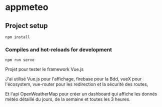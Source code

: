# appmeteo

## Project setup
```
npm install
```

### Compiles and hot-reloads for development
```
npm run serve
```
Projet pour tester le framework Vue.js 

J'ai utilisé Vue.js pour l'affichage, 
firebase pour la Bdd,
vueX pour l'écosystem,
vue-router pour les redirection et la sécurité des routes,

Et l'api OpenWeatherMap pour créer un dashboard qui affiche les donnés météo détaillé du jours, de la semaine et toutes les 3 heures.
